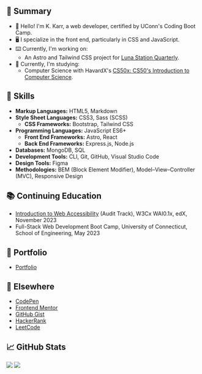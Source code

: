 ## 📝 Summary

- 👋 Hello! I'm K. Karr, a web developer, certified by UConn's Coding Boot Camp.
- 🖥️ I specialize in the front end, particularly in CSS and JavaScript.
- ⌨️ Currently, I'm working on:
  - An Astro and Tailwind CSS project for [Luna Station Quarterly](https://github.com/jenniferlynparsons/lunastationquarterly).
- 📖 Currently, I'm studying:
  - Computer Science with HavardX's [CS50x: CS50's Introduction to Computer Science](https://www.edx.org/learn/computer-science/harvard-university-cs50-s-introduction-to-computer-science).

## 🎨 Skills

- **Markup Languages:** HTML5, Markdown
- **Style Sheet Languages:** CSS3, Sass (SCSS)
   - **CSS Frameworks:** Bootstrap, Tailwind CSS
- **Programming Languages:** JavaScript ES6+
  - **Front End Frameworks:** Astro, React
  - **Back End Frameworks:** Express.js, Node.js
- **Databases:** MongoDB, SQL
- **Development Tools:** CLI, Git, GitHub, Visual Studio Code
- **Design Tools:** Figma
- **Methodologies:** BEM (Block Element Modifier), Model–View–Controller (MVC), Responsive Design

## 📚 Continuing Education

- [Introduction to Web Accessibility](https://www.edx.org/learn/web-accessibility/the-world-wide-web-consortium-w3c-introduction-to-web-accessibility) (Audit Track), W3Cx WAI0.1x, edX, November 2023
- Full-Stack Web Development Boot Camp, University of Connecticut, School of Engineering, May 2023

## 📁 Portfolio

- [Portfolio](https://kkarrwrites.carrd.co/)

## 🔗 Elsewhere

- [CodePen](https://codepen.io/kkarrwrites)
- [Frontend Mentor](https://www.frontendmentor.io/profile/kkarrwrites)
- [GitHub Gist](https://gist.github.com/kkarrwrites)
- [HackerRank](https://www.hackerrank.com/kkarrwrites)
- [LeetCode](https://leetcode.com/u/kkarrwrites)

## 📈 GitHub Stats

<img src="https://github-readme-stats.vercel.app/api/top-langs?username=kkarrwrites&layout=compact"/>
<img src="https://github-readme-stats.vercel.app/api?username=kkarrwrites&show_icons=true"/>
